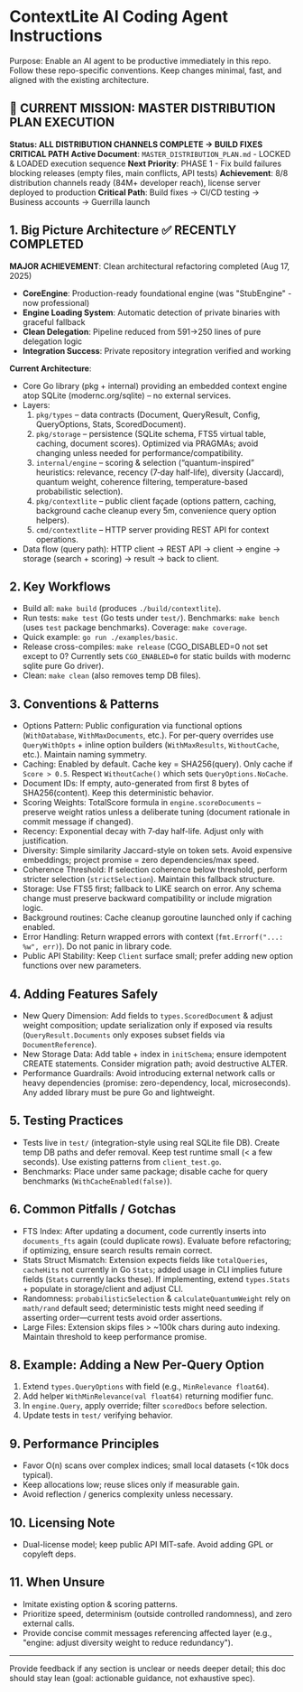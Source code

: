 # ContextLite AI Coding Agent Instructions

Purpose: Enable an AI agent to be productive immediately in this repo. Follow these repo-specific conventions. Keep changes minimal, fast, and aligned with the existing architecture.

## 🎯 CURRENT MISSION: MASTER DISTRIBUTION PLAN EXECUTION
**Status: ALL DISTRIBUTION CHANNELS COMPLETE → BUILD FIXES CRITICAL PATH**
**Active Document**: `MASTER_DISTRIBUTION_PLAN.md` - LOCKED & LOADED execution sequence
**Next Priority**: PHASE 1 - Fix build failures blocking releases (empty files, main conflicts, API tests)
**Achievement**: 8/8 distribution channels ready (84M+ developer reach), license server deployed to production
**Critical Path**: Build fixes → CI/CD testing → Business accounts → Guerrilla launch

## 1. Big Picture Architecture ✅ RECENTLY COMPLETED
**MAJOR ACHIEVEMENT**: Clean architectural refactoring completed (Aug 17, 2025)
- **CoreEngine**: Production-ready foundational engine (was "StubEngine" - now professional)
- **Engine Loading System**: Automatic detection of private binaries with graceful fallback  
- **Clean Delegation**: Pipeline reduced from 591→250 lines of pure delegation logic
- **Integration Success**: Private repository integration verified and working

**Current Architecture**:
- Core Go library (pkg + internal) providing an embedded context engine atop SQLite (modernc.org/sqlite) – no external services.
- Layers:
  1. `pkg/types` – data contracts (Document, QueryResult, Config, QueryOptions, Stats, ScoredDocument).
  2. `pkg/storage` – persistence (SQLite schema, FTS5 virtual table, caching, document scores). Optimized via PRAGMAs; avoid changing unless needed for performance/compatibility.
  3. `internal/engine` – scoring & selection (“quantum-inspired” heuristics: relevance, recency (7‑day half-life), diversity (Jaccard), quantum weight, coherence filtering, temperature-based probabilistic selection).
  4. `pkg/contextlite` – public client façade (options pattern, caching, background cache cleanup every 5m, convenience query option helpers).
  5. `cmd/contextlite` – HTTP server providing REST API for context operations.
- Data flow (query path): HTTP client -> REST API -> client -> engine -> storage (search + scoring) -> result -> back to client.

## 2. Key Workflows
- Build all: `make build` (produces `./build/contextlite`).
- Run tests: `make test` (Go tests under `test/`). Benchmarks: `make bench` (uses `test` package benchmarks). Coverage: `make coverage`.
- Quick example: `go run ./examples/basic`.
- Release cross-compiles: `make release` (CGO_DISABLED=0 not set except to 0? Currently sets `CGO_ENABLED=0` for static builds with modernc sqlite pure Go driver).
- Clean: `make clean` (also removes temp DB files).

## 3. Conventions & Patterns
- Options Pattern: Public configuration via functional options (`WithDatabase`, `WithMaxDocuments`, etc.). For per-query overrides use `QueryWithOpts` + inline option builders (`WithMaxResults`, `WithoutCache`, etc.). Maintain naming symmetry.
- Caching: Enabled by default. Cache key = SHA256(query). Only cache if `Score > 0.5`. Respect `WithoutCache()` which sets `QueryOptions.NoCache`.
- Document IDs: If empty, auto-generated from first 8 bytes of SHA256(content). Keep this deterministic behavior.
- Scoring Weights: TotalScore formula in `engine.scoreDocuments` – preserve weight ratios unless a deliberate tuning (document rationale in commit message if changed).
- Recency: Exponential decay with 7‑day half-life. Adjust only with justification.
- Diversity: Simple similarity Jaccard-style on token sets. Avoid expensive embeddings; project promise = zero dependencies/max speed.
- Coherence Threshold: If selection coherence below threshold, perform stricter selection (`strictSelection`). Maintain this fallback structure.
- Storage: Use FTS5 first; fallback to LIKE search on error. Any schema change must preserve backward compatibility or include migration logic.
- Background routines: Cache cleanup goroutine launched only if caching enabled.
- Error Handling: Return wrapped errors with context (`fmt.Errorf("...: %w", err)`). Do not panic in library code.
- Public API Stability: Keep `Client` surface small; prefer adding new option functions over new parameters.

## 4. Adding Features Safely
- New Query Dimension: Add fields to `types.ScoredDocument` & adjust weight composition; update serialization only if exposed via results (`QueryResult.Documents` only exposes subset fields via `DocumentReference`).
- New Storage Data: Add table + index in `initSchema`; ensure idempotent CREATE statements. Consider migration path; avoid destructive ALTER.
- Performance Guardrails: Avoid introducing external network calls or heavy dependencies (promise: zero-dependency, local, microseconds). Any added library must be pure Go and lightweight.

## 5. Testing Practices
- Tests live in `test/` (integration-style using real SQLite file DB). Create temp DB paths and defer removal. Keep test runtime small (< a few seconds). Use existing patterns from `client_test.go`.
- Benchmarks: Place under same package; disable cache for query benchmarks (`WithCacheEnabled(false)`).

## 6. Common Pitfalls / Gotchas
- FTS Index: After updating a document, code currently inserts into `documents_fts` again (could duplicate rows). Evaluate before refactoring; if optimizing, ensure search results remain correct.
- Stats Struct Mismatch: Extension expects fields like `totalQueries`, `cacheHits` not currently in Go `Stats`; added usage in CLI implies future fields (`Stats` currently lacks these). If implementing, extend `types.Stats` + populate in storage/client and adjust CLI.
- Randomness: `probabilisticSelection` & `calculateQuantumWeight` rely on `math/rand` default seed; deterministic tests might need seeding if asserting order—current tests avoid order assertions.
- Large Files: Extension skips files > ~100k chars during auto indexing. Maintain threshold to keep performance promise.

## 8. Example: Adding a New Per-Query Option
1. Extend `types.QueryOptions` with field (e.g., `MinRelevance float64`).
2. Add helper `WithMinRelevance(val float64)` returning modifier func.
3. In `engine.Query`, apply override; filter `scoredDocs` before selection.
4. Update tests in `test/` verifying behavior.

## 9. Performance Principles
- Favor O(n) scans over complex indices; small local datasets (<10k docs typical).
- Keep allocations low; reuse slices only if measurable gain.
- Avoid reflection / generics complexity unless necessary.

## 10. Licensing Note
- Dual-license model; keep public API MIT-safe. Avoid adding GPL or copyleft deps.

## 11. When Unsure
- Imitate existing option & scoring patterns.
- Prioritize speed, determinism (outside controlled randomness), and zero external calls.
- Provide concise commit messages referencing affected layer (e.g., "engine: adjust diversity weight to reduce redundancy").

---
Provide feedback if any section is unclear or needs deeper detail; this doc should stay lean (goal: actionable guidance, not exhaustive spec).
